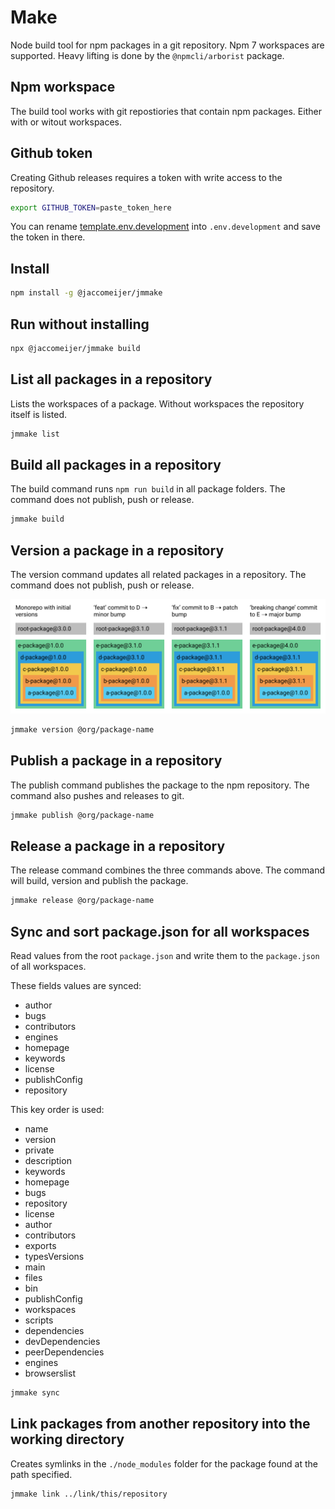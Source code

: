 # Make

Node build tool for npm packages in a git repository. Npm 7 workspaces are
supported. Heavy lifting is done by the `@npmcli/arborist` package.

## Npm workspace

The build tool works with git repostiories that contain npm packages. Either
with or witout workspaces.

## Github token

Creating Github releases requires a token with write access to the repository.

```bash
export GITHUB_TOKEN=paste_token_here
```

You can rename [template.env.development](template.env.development) into
`.env.development` and save the token in there.

## Install

```bash
npm install -g @jaccomeijer/jmmake
```

## Run without installing

```bash
npx @jaccomeijer/jmmake build
```

## List all packages in a repository

Lists the workspaces of a package. Without workspaces the repository itself is
listed.

```bash
jmmake list
```

## Build all packages in a repository

The build command runs `npm run build` in all package folders. The command does
not publish, push or release.

```bash
jmmake build
```

## Version a package in a repository

The version command updates all related packages in a repository. The command
does not publish, push or release.

![Versioning](https://github.com/jaccomeijer/jmmake/raw/main/make.png)

```bash
jmmake version @org/package-name
```

## Publish a package in a repository

The publish command publishes the package to the npm repository. The command
also pushes and releases to git.

```bash
jmmake publish @org/package-name
```

## Release a package in a repository

The release command combines the three commands above. The command will build,
version and publish the package.

```bash
jmmake release @org/package-name
```

## Sync and sort package.json for all workspaces

Read values from the root `package.json` and write them to the `package.json` of all workspaces.

These fields values are synced:

- author
- bugs
- contributors
- engines
- homepage
- keywords
- license
- publishConfig
- repository

This key order is used:

- name
- version
- private
- description
- keywords
- homepage
- bugs
- repository
- license
- author
- contributors
- exports
- typesVersions
- main
- files
- bin
- publishConfig
- workspaces
- scripts
- dependencies
- devDependencies
- peerDependencies
- engines
- browserslist

```bash
jmmake sync
```

## Link packages from another repository into the working directory

Creates symlinks in the `./node_modules` folder for the package found at the path specified.

```bash
jmmake link ../link/this/repository
```
